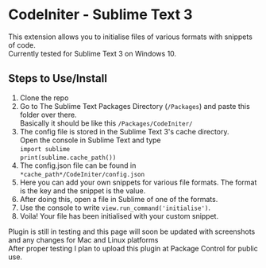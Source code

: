 CodeIniter - Sublime Text 3
===========================

This extension allows you to initialise files of various formats with snippets of code.
<br>Currently tested for Sublime Text 3 on Windows 10.

Steps to Use/Install
--------------------
1. Clone the repo
2. Go to The Sublime Text Packages Directory (```/Packages```) and paste this folder over there.
<br>Basically it should be like this ```/Packages/CodeIniter/```
3. The config file is stored in the Sublime Text 3's cache directory.
<br>Open the console in Sublime Text and type <br>
```import sublime```
<br>```print(sublime.cache_path())```
4. The config.json file can be found in ```*cache_path*/CodeIniter/config.json```
5. Here you can add your own snippets for various file formats. The format is the key and the snippet is the value.
6. After doing this, open a file in Sublime of one of the formats.
7. Use the console to write ```view.run_command('initialise')```.
8. Voila! Your file has been initialised with your custom snippet.

Plugin is still in testing and this page will soon be updated with screenshots and any changes for Mac and Linux platforms
<br>After proper testing I plan to upload this plugin at Package Control for public use.
